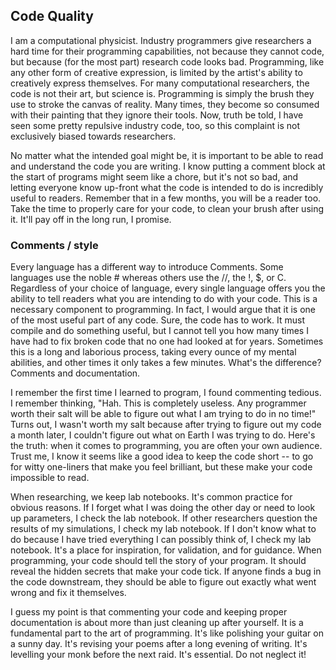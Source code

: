 ## Code Quality

I am a computational physicist. Industry programmers give researchers a hard time for their programming capabilities, not because they cannot code, but because (for the most part) research code looks bad.
Programming, like any other form of creative expression, is limited by the artist's ability to creatively express themselves.
For many computational researchers, the code is not their art, but science is.
Programming is simply the brush they use to stroke the canvas of reality.
Many times, they become so consumed with their painting that they ignore their tools. Now, truth be told, I have seen some pretty repulsive industry code, too, so this complaint is not exclusively biased towards researchers.

No matter what the intended goal might be, it is important to be able to read and understand the code you are writing. I know putting a comment block at the start of programs might seem like a chore, but it's not so bad, and letting everyone know up-front what the code is intended to do is incredibly useful to readers. Remember that in a few months, you will be a reader too. Take the time to properly care for your code, to clean your brush after using it. It'll pay off in the long run, I promise.

### Comments / style

Every language has a different way to introduce Comments. Some languages use the noble # whereas others use the //, the !, $, or C. Regardless of your choice of language, every single language offers you the ability to tell readers what you are intending to do with your code. This is a necessary component to programming. In fact, I would argue that it is one of the most useful part of any code. Sure, the code has to work. It must compile and do something useful, but I cannot tell you how many times I have had to fix broken code that no one had looked at for years. Sometimes this is a long and laborious process, taking every ounce of my mental abilities, and other times it only takes a few minutes. What's the difference? Comments and documentation.

I remember the first time I learned to program, I found commenting tedious. I remember thinking, "Hah. This is completely useless. Any programmer worth their salt will be able to figure out what I am trying to do in no time!" Turns out, I wasn't worth my salt because after trying to figure out my code a month later, I couldn't figure out what on Earth I was trying to do. Here's the truth: when it comes to programming, you are often your own audience. Trust me, I know it seems like a good idea to keep the code short -- to go for witty one-liners that make you feel brilliant, but these make your code impossible to read.

When researching, we keep lab notebooks. It's common practice for obvious reasons. If I forget what I was doing the other day or need to look up parameters, I check the lab notebook. If other researchers question the results of my simulations, I check my lab notebook. If I don't know what to do because I have tried everything I can possibly think of, I check my lab notebook. It's a place for inspiration, for validation, and for guidance. When programming, your code should tell the story of your program. It should reveal the hidden secrets that make your code tick. If anyone finds a bug in the code downstream, they should be able to figure out exactly what went wrong and fix it themselves.

I guess my point is that commenting your code and keeping proper documentation is about more than just cleaning up after yourself. It is a fundamental part to the art of programming. It's like polishing your guitar on a sunny day. It's revising your poems after a long evening of writing. It's levelling your monk before the next raid. It's essential. Do not neglect it!

